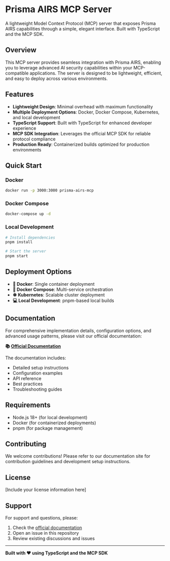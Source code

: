 # Prisma AIRS MCP Server

A lightweight Model Context Protocol (MCP) server that exposes Prisma AIRS capabilities through a simple, elegant interface. Built with TypeScript and the MCP SDK.

## Overview

This MCP server provides seamless integration with Prisma AIRS, enabling you to leverage advanced AI security capabilities within your MCP-compatible applications. The server is designed to be lightweight, efficient, and easy to deploy across various environments.

## Features

- **Lightweight Design**: Minimal overhead with maximum functionality
- **Multiple Deployment Options**: Docker, Docker Compose, Kubernetes, and local development
- **TypeScript Support**: Built with TypeScript for enhanced developer experience
- **MCP SDK Integration**: Leverages the official MCP SDK for reliable protocol compliance
- **Production Ready**: Containerized builds optimized for production environments

## Quick Start

### Docker

```bash
docker run -p 3000:3000 prisma-airs-mcp
```

### Docker Compose

```bash
docker-compose up -d
```

### Local Development

```bash
# Install dependencies
pnpm install

# Start the server
pnpm start
```

## Deployment Options

- **🐳 Docker**: Single container deployment
- **🔧 Docker Compose**: Multi-service orchestration
- **☸️ Kubernetes**: Scalable cluster deployment
- **💻 Local Development**: pnpm-based local builds

## Documentation

For comprehensive implementation details, configuration options, and advanced usage patterns, please visit our official documentation:

**📚 [Official Documentation](https://cdot65.github.io/prisma-airs-mcp)**

The documentation includes:
- Detailed setup instructions
- Configuration examples
- API reference
- Best practices
- Troubleshooting guides

## Requirements

- Node.js 18+ (for local development)
- Docker (for containerized deployments)
- pnpm (for package management)

## Contributing

We welcome contributions! Please refer to our documentation site for contribution guidelines and development setup instructions.

## License

[Include your license information here]

## Support

For support and questions, please:
1. Check the [official documentation](https://cdot65.github.io/prisma-airs-mcp)
2. Open an issue in this repository
3. Review existing discussions and issues

---

**Built with ❤️ using TypeScript and the MCP SDK**